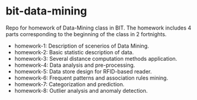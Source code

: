 # bit-data-mining
Repo for homework of Data-Mining class in BIT. 
The homework includes 4 parts corresponding to the beginning of the class in 2 fortnights.

- homework-1: Description of scenerios of Data Mining.
- homework-2: Basic statistic description of data.
- homework-3: Several distance computation methods application.
- homework-4: Data analysis and pre-processing.
- homework-5: Data store design for RFID-based reader.
- homework-6: Frequent patterns and association rules mining.
- homework-7: Categorization and prediction.
- homework-8: Outlier analysis and anomaly detection.
